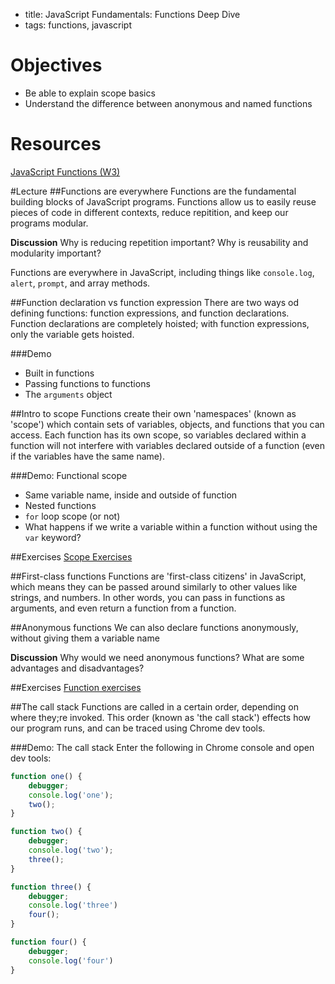 - title:  JavaScript Fundamentals: Functions Deep Dive
- tags:  functions, javascript

# Objectives
* Be able to explain scope basics
* Understand the difference between anonymous and named functions

# Resources
[JavaScript Functions (W3)](http://www.w3schools.com/js/js_functions.asp)

#Lecture
##Functions are everywhere
Functions are the fundamental building blocks of JavaScript programs. Functions allow us to easily reuse pieces of code in different contexts, reduce repitition, and keep our programs modular.

**Discussion** Why is reducing repetition important? Why is reusability and modularity important?

Functions are everywhere in JavaScript, including things like `console.log`, `alert`, `prompt`, and array methods.

##Function declaration vs function expression
There are two ways od defining functions: function expressions, and function declarations. Function declarations are completely hoisted; with function expressions, only the variable gets hoisted.

###Demo
- Built in functions
- Passing functions to functions
- The `arguments` object

##Intro to scope
Functions create their own 'namespaces' (known as 'scope') which contain sets of variables, objects, and functions that you can access. Each function has its own scope, so variables declared within a function will not interfere with variables declared outside of a function (even if the variables have the same name).

###Demo: Functional scope
- Same variable name, inside and outside of function
- Nested functions
- `for` loop scope (or not)
- What happens if we write a variable within a function without using the `var` keyword?

##Exercises
[Scope Exercises](scope-exercises.md)

##First-class functions
Functions are 'first-class citizens' in JavaScript, which means they can be passed around similarly to other values like strings, and numbers. In other words, you can pass in functions as arguments, and even return a function from a function.

##Anonymous functions
We can also declare functions anonymously, without giving them a variable name

**Discussion** Why would we need anonymous functions? What are some advantages and disadvantages?

##Exercises
[Function exercises](function-exercises.md)

##The call stack
Functions are called in a certain order, depending on where they;re invoked. This order (known as 'the call stack') effects how our program runs, and can be traced using Chrome dev tools.

###Demo: The call stack
Enter the following in Chrome console and open dev tools:
```javascript
function one() {
	debugger;
	console.log('one');
	two();
}

function two() {
	debugger;
	console.log('two');
	three();
}

function three() {
	debugger;
	console.log('three')
	four();
}

function four() {
	debugger;		
	console.log('four')
}
```

